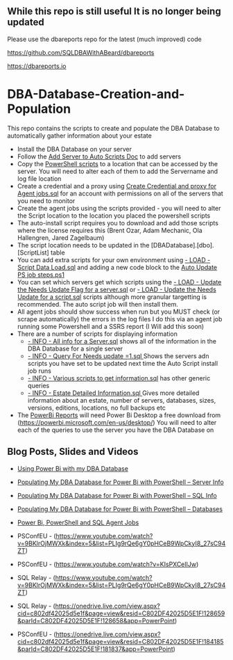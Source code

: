 
## While this repo is still useful It is no longer being updated

Please use the dbareports repo for the latest (much improved) code

https://github.com/SQLDBAWithABeard/dbareports 

https://dbareports.io
















# DBA-Database-Creation-and-Population
This repo contains the scripts to create and populate the DBA Database to automatically gather information about your estate

- Install the DBA Database on your server
- Follow the [Add Server to Auto Scripts Doc](/Setup/Add%20Server%20to%20Auto%20Scripts.docx) to add servers 
- Copy the [PowerShell scripts](/Setup/SSMS%20Solution%20and%20Scripts/PowerShell) to a location that can be accessed by the server. You will need to alter each of them to add the Servername and log file location
- Create a credential and a proxy using [Create Credential and proxy for Agent jobs.sql](Setup/SSMS%20Solution%20and%20Scripts/TSQL/Create%20Credential%20and%20proxy%20for%20Agent%20jobs.sql) for an account with permissions on all of the servers that you need to monitor
- Create the agent jobs using the scripts provided - you will need to alter the Script location to the location you placed the powershell scripts
- The auto-install script requires you to download and add those scripts where the license requires this (Brent Ozar, Adam Mechanic, Ola Hallengren, Jared Zagelbaum)
- The script location needs to be updated in the [DBADatabase].[dbo].[ScriptList] table
- You can add extra scripts for your own environment using [- LOAD - Script Data Load.sql](/Setup/SSMS%20Solution%20and%20Scripts/TSQL/-%20LOAD%20-%20Script%20Data%20Load.sql) and adding a new code block to the [Auto Update PS job steps.ps1](Setup/SSMS%20Solution%20and%20Scripts/PowerShell/Auto%20Update%20PS%20job%20steps.ps1)
- You can set which servers get which scripts using the [- LOAD - Update the Needs Update Flag for a server.sql](Setup/SSMS%20Solution%20and%20Scripts/TSQL/-%20LOAD%20-%20Update%20the%20Needs%20Update%20Flag%20for%20a%20server.sql) or [- LOAD - Update the Needs Update for a script.sql](/Setup/SSMS%20Solution%20and%20Scripts/TSQL/-%20LOAD%20-%20Update%20the%20Needs%20Update%20for%20a%20script.sql) scripts although more granular targetting is recommended. The auto script job will then install them.
- All agent jobs should show success when run but you MUST check (or scrape automatically) the errors in the log files I do this via an agent job running some Powershell and a SSRS report (I Will add this soon)
- There are a number of scripts for displaying information 
    - [- INFO - All info for a Server.sql](/Setup/SSMS%20Solution%20and%20Scripts/TSQL/-%20INFO%20-%20All%20info%20for%20a%20Server.sql) shows all of the information in the DBA Database for a single server
    - [- INFO - Query For Needs update =1.sql ](/Setup/SSMS%20Solution%20and%20Scripts/TSQL/-%20INFO%20-%20Query%20For%20Needs%20update%20%3D1.sql) Shows the servers adn scripts you have set to be updated next time the Auto Script install job runs
    - [- INFO - Various scripts to get information.sql](/Setup/SSMS%20Solution%20and%20Scripts/TSQL/-%20INFO%20-%20Various%20scripts%20to%20get%20information.sql) has other generic queries
    - [- INFO - Estate Detailed Information.sql ](/Setup/SSMS%20Solution%20and%20Scripts/TSQL/-%20INFO%20-%20Estate%20Detailed%20Information.sql) Gives more detailed information about an estate, number of servers, databases, sizes, versions, editions, locations, no full backups etc
- The [PowerBi Reports](Setup/SSMS%20Solution%20and%20Scripts/PowerBi) will need Power Bi Desktop a free download from (https://powerbi.microsoft.com/en-us/desktop/) You will need to alter each of the queries to use the server you have the DBA Database on

## Blog Posts, Slides and Videos

- [Using Power Bi with my DBA Database](https://sqldbawithabeard.com/2015/08/16/using-power-bi-with-my-dba-database/)
- [Populating My DBA Database for Power Bi with PowerShell – Server
Info](https://sqldbawithabeard.com/2015/08/31/populating-my-dba-database-for-power-bi-with-powershell-server-info/)
- [Populating My DBA Database for Power Bi with PowerShell – SQL
Info](https://sqldbawithabeard.com/2015/09/07/populating-my-dba-database-for-power-bi-with-powershell-sql-info/)
- [Populating My DBA Database for Power Bi with PowerShell – Databases](https://sqldbawithabeard.com/2015/09/22/populating-my-dba-database-for-power-bi-with-powershell-databases/)
- [Power Bi, PowerShell and SQL Agent Jobs](https://sqldbawithabeard.com/2015/09/28/power-bi-powershell-and-sql-agent-jobs/)

- PSConfEU - (https://www.youtube.com/watch?v=9BKlrOjMWXk&index=5&list=PLIg9rQe6gY0pHCeB9WpCkyI8_27sC94ZT)
- PSConfEU - (https://www.youtube.com/watch?v=KIsPXCeIlJw)
- SQL Relay - (https://www.youtube.com/watch?v=9BKlrOjMWXk&index=5&list=PLIg9rQe6gY0pHCeB9WpCkyI8_27sC94ZT) 

- SQL Relay - (https://onedrive.live.com/view.aspx?cid=c802df42025d5e1f&page=view&resid=C802DF42025D5E1F!128659&parId=C802DF42025D5E1F!128658&app=PowerPoint)
- PSConfEU - (https://onedrive.live.com/view.aspx?cid=c802df42025d5e1f&page=view&resid=C802DF42025D5E1F!184185&parId=C802DF42025D5E1F!181837&app=PowerPoint)



